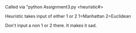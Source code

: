 Called via "python Assignment3.py <TextFile> <heuristic#>

Heuristic takes input of either 1 or 2
1=Manhattan
2=Euclidean

Don't input a non 1 or 2 there. It makes it sad.

